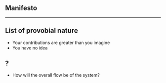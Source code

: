 ## Manifesto

----

## List of provobial nature
* Your contributions are greater than you imagine
* You have no idea


## ?
* How will the overall flow be of the system?

